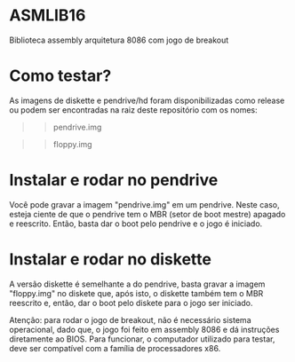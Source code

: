 # ASMLIB16
Biblioteca assembly arquitetura 8086 com jogo de breakout

# Como testar?

As imagens de diskette e pendrive/hd foram disponibilizadas como release ou podem ser encontradas na raiz deste repositório com os nomes:

>> pendrive.img
  
>> floppy.img

# Instalar e rodar no pendrive

Você pode gravar a imagem "pendrive.img" em um pendrive. Neste caso, esteja ciente de que o pendrive tem o MBR (setor de boot mestre) apagado e reescrito.
Então, basta dar o boot pelo pendrive e o jogo é iniciado.

# Instalar e rodar no diskette

A versão diskette é semelhante a do pendrive, basta gravar a imagem "floppy.img" no diskete que, após isto, o diskette também tem o MBR reescrito e, então, 
dar o boot pelo diskete para o jogo ser iniciado.

Atenção: para rodar o jogo de breakout, não é necessário sistema operacional, dado que, o jogo foi feito em assembly 8086 e dá instruções diretamente ao BIOS.
Para funcionar, o computador utilizado para testar, deve ser compatível com a família de processadores x86.
